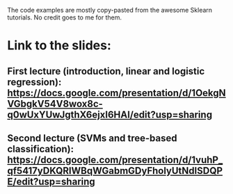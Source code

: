 The code examples are mostly copy-pasted from the awesome Sklearn tutorials. No credit goes to me for them.

# Link to the slides:

 ## First lecture (introduction, linear and logistic regression): https://docs.google.com/presentation/d/1OekgNVGbgkV54V8wox8c-q0wUxYUwJgthX6ejxI6HAI/edit?usp=sharing
 ## Second lecture (SVMs and tree-based classification): https://docs.google.com/presentation/d/1vuhP_qf5417yDKQRlWBqWGabmGDyFholyUtNdlSDQPE/edit?usp=sharing
